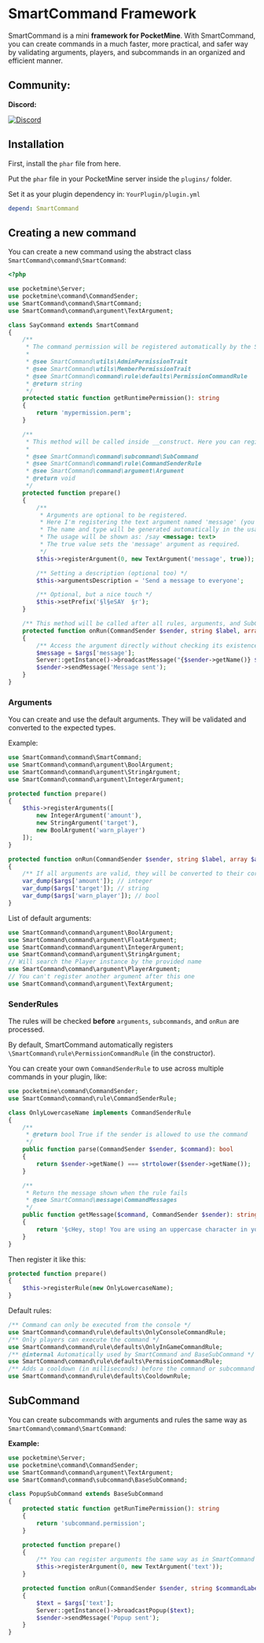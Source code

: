 # SmartCommand Framework

SmartCommand is a mini **framework for PocketMine**. With SmartCommand, you can create commands in a much faster, more practical, and safer way by validating arguments, players, and subcommands in an organized and efficient manner.

## Community:
**Discord:**

<a href="https://discord.gg/HkfMbBN2AD"><img src="https://img.shields.io/discord/982037265075302551?label=discord&color=7289DA&logo=discord" alt="Discord"></a>

## Installation

First, install the `phar` file from here.

Put the `phar` file in your PocketMine server inside the `plugins/` folder.

Set it as your plugin dependency in:
`YourPlugin/plugin.yml`

```yml
depend: SmartCommand
```

## Creating a new command

You can create a new command using the abstract class `SmartCommand\command\SmartCommand`:

```php
<?php

use pocketmine\Server;
use pocketmine\command\CommandSender;
use SmartCommand\command\SmartCommand;
use SmartCommand\command\argument\TextArgument;

class SayCommand extends SmartCommand
{
    /**
     * The command permission will be registered automatically by the SmartCommand constructor
     *
     * @see SmartCommand\utils\AdminPermissionTrait
     * @see SmartCommand\utils\MemberPermissionTrait
     * @see SmartCommand\command\rule\defaults\PermissionCommandRule
     * @return string
     */
    protected static function getRuntimePermission(): string
    {
        return 'mypermission.perm';
    }

    /**
     * This method will be called inside __construct. Here you can register every SubCommand, Argument, and CommandSenderRule.
     *
     * @see SmartCommand\command\subcommand\SubCommand
     * @see SmartCommand\command\rule\CommandSenderRule
     * @see SmartCommand\command\argument\Argument
     * @return void
     */
    protected function prepare()
    {
        /**
         * Arguments are optional to be registered.
         * Here I'm registering the text argument named 'message' (you can use any name you want).
         * The name and type will be generated automatically in the usage with SmartCommand::sendUsage.
         * The usage will be shown as: /say <message: text>
         * The true value sets the 'message' argument as required.
         */
        $this->registerArgument(0, new TextArgument('message', true));

        /** Setting a description (optional too) */
        $this->argumentsDescription = 'Send a message to everyone';

        /** Optional, but a nice touch */
        $this->setPrefix('§l§eSAY  §r');
    }

    /** This method will be called after all rules, arguments, and SubCommands have been processed */
    protected function onRun(CommandSender $sender, string $label, array $args)
    {
        /** Access the argument directly without checking its existence :) */
        $message = $args['message'];
        Server::getInstance()->broadcastMessage("{$sender->getName()} $message");
        $sender->sendMessage('Message sent');
    }
}
```

### Arguments

You can create and use the default arguments. They will be validated and converted to the expected types.

Example:
```php
use SmartCommand\command\SmartCommand;
use SmartCommand\command\argument\BoolArgument;
use SmartCommand\command\argument\StringArgument;
use SmartCommand\command\argument\IntegerArgument;

protected function prepare()
{
    $this->registerArguments([
        new IntegerArgument('amount'),
        new StringArgument('target'),
        new BoolArgument('warn_player')
    ]);
}

protected function onRun(CommandSender $sender, string $label, array $args)
{
    /** If all arguments are valid, they will be converted to their correct types: **/
    var_dump($args['amount']); // integer
    var_dump($args['target']); // string
    var_dump($args['warn_player']); // bool
}
```

List of default arguments:
```php
use SmartCommand\command\argument\BoolArgument;
use SmartCommand\command\argument\FloatArgument;
use SmartCommand\command\argument\IntegerArgument;
use SmartCommand\command\argument\StringArgument;
// Will search the Player instance by the provided name
use SmartCommand\command\argument\PlayerArgument;
// You can't register another argument after this one
use SmartCommand\command\argument\TextArgument;
```

### SenderRules

The rules will be checked **before** `arguments`, `subcommands`, and `onRun` are processed.

By default, SmartCommand automatically registers `\SmartCommand\rule\PermissionCommandRule` (in the constructor).

You can create your own `CommandSenderRule` to use across multiple commands in your plugin, like:

```php
use pocketmine\command\CommandSender;
use SmartCommand\command\rule\CommandSenderRule;

class OnlyLowercaseName implements CommandSenderRule
{
    /**
     * @return bool True if the sender is allowed to use the command
     */
    public function parse(CommandSender $sender, $command): bool
    {
        return $sender->getName() === strtolower($sender->getName());
    }

    /**
     * Return the message shown when the rule fails
     * @see SmartCommand\message\CommandMessages
     */
    public function getMessage($command, CommandSender $sender): string
    {
        return '§cHey, stop! You are using an uppercase character in your name';
    }
}
```

Then register it like this:

```php
protected function prepare()
{
    $this->registerRule(new OnlyLowercaseName);
}
```

Default rules:

```php
/** Command can only be executed from the console */
use SmartCommand\command\rule\defaults\OnlyConsoleCommandRule;
/** Only players can execute the command */
use SmartCommand\command\rule\defaults\OnlyInGameCommandRule;
/** @internal Automatically used by SmartCommand and BaseSubCommand */
use SmartCommand\command\rule\defaults\PermissionCommandRule;
/** Adds a cooldown (in milliseconds) before the command or subcommand can be used again */
use SmartCommand\command\rule\defaults\CooldownRule;
```

## SubCommand

You can create subcommands with arguments and rules the same way as `SmartCommand\command\SmartCommand`:

**Example:**

```php
use pocketmine\Server;
use pocketmine\command\CommandSender;
use SmartCommand\command\argument\TextArgument;
use SmartCommand\command\subcommand\BaseSubCommand;

class PopupSubCommand extends BaseSubCommand
{
    protected static function getRunTimePermission(): string
    {
        return 'subcommand.permission';
    }

    protected function prepare()
    {
        /** You can register arguments the same way as in SmartCommand **/
        $this->registerArgument(0, new TextArgument('text'));
    }

    protected function onRun(CommandSender $sender, string $commandLabel, string $subcommandLabel, array $args)
    {
        $text = $args['text'];
        Server::getInstance()->broadcastPopup($text);
        $sender->sendMessage('Popup sent');
    }
}
```
